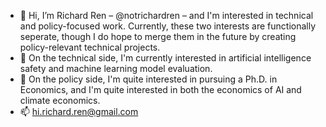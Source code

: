 - 👋 Hi, I’m Richard Ren – @notrichardren – and I'm interested in technical and policy-focused work. Currently, these two interests are functionally seperate, though I do hope to merge them in the future by creating policy-relevant technical projects.
- 👀 On the technical side, I'm currently interested in artificial intelligence safety and machine learning model evaluation.
- 🌱 On the policy side, I'm quite interested in pursuing a Ph.D. in Economics, and I'm quite interested in both the economics of AI and climate economics.
- 📫 hi.richard.ren@gmail.com

<!---
notrichardren/notrichardren is a ✨ special ✨ repository because its `README.md` (this file) appears on your GitHub profile.
You can click the Preview link to take a look at your changes.
--->
